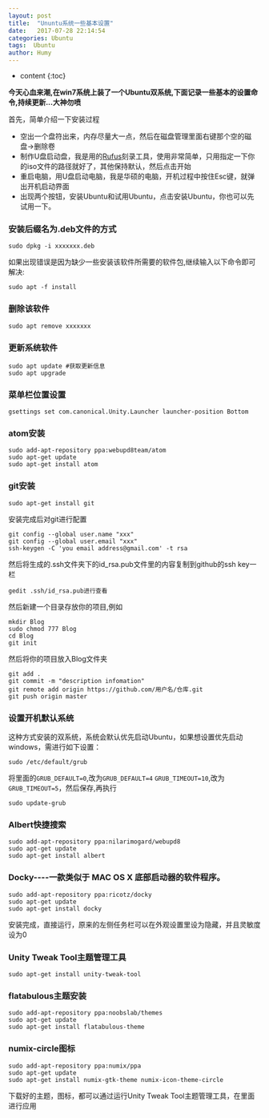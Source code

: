 ```yaml
---
layout: post
title:  "Ununtu系统一些基本设置"
date:   2017-07-28 22:14:54
categories: Ubuntu
tags:  Ubuntu
author: Humy
---
```

* content
{:toc}

**今天心血来潮,在win7系统上装了一个Ubuntu双系统,下面记录一些基本的设置命令,持续更新...大神勿喷**




首先，简单介绍一下安装过程
* 空出一个盘符出来，内存尽量大一点，然后在磁盘管理里面右键那个空的磁盘->删除卷
* 制作U盘启动盘，我是用的[Rufus](https://rufus.akeo.ie/?locale=zh_CN)刻录工具，使用非常简单，只用指定一下你的iso文件的路径就好了，其他保持默认，然后点击开始
* 重启电脑，用U盘启动电脑，我是华硕的电脑，开机过程中按住Esc键，就弹出开机启动界面
* 出现两个按钮，安装Ubuntu和试用Ubuntu，点击安装Ubuntu，你也可以先试用一下。

### 安装后缀名为.deb文件的方式

```
sudo dpkg -i xxxxxxx.deb
```
如果出现错误是因为缺少一些安装该软件所需要的软件包,继续输入以下命令即可解决:

```
sudo apt -f install
```
### 删除该软件

```
sudo apt remove xxxxxxx
```

### 更新系统软件

```
sudo apt update #获取更新信息
sudo apt upgrade
```

### 菜单栏位置设置

```
gsettings set com.canonical.Unity.Launcher launcher-position Bottom
```
### atom安装

```
sudo add-apt-repository ppa:webupd8team/atom  
sudo apt-get update  
sudo apt-get install atom  
```

### git安装

```
sudo apt-get install git
```

安装完成后对git进行配置

```
git config --global user.name "xxx"
git config --global user.email "xxx"
ssh-keygen -C 'you email address@gmail.com' -t rsa
```

然后将生成的.ssh文件夹下的id_rsa.pub文件里的内容复制到github的ssh key一栏

```
gedit .ssh/id_rsa.pub进行查看
```

然后新建一个目录存放你的项目,例如

```
mkdir Blog
sudo chmod 777 Blog
cd Blog
git init
```
然后将你的项目放入Blog文件夹

```
git add .
git commit -m "description infomation"
git remote add origin https://github.com/用户名/仓库.git
git push origin master
```
### 设置开机默认系统

这种方式安装的双系统，系统会默认优先启动Ubuntu，如果想设置优先启动windows，需进行如下设置：

```
sudo /etc/default/grub
```
将里面的`GRUB_DEFAULT=0`,改为`GRUB_DEFAULT=4`
`GRUB_TIMEOUT=10`,改为`GRUB_TIMEOUT=5`，然后保存,再执行

```
sudo update-grub
```

### Albert快捷搜索

```
sudo add-apt-repository ppa:nilarimogard/webupd8
sudo apt-get update
sudo apt-get install albert
```
### Docky----一款类似于 MAC OS X 底部启动器的软件程序。

```
sudo add-apt-repository ppa:ricotz/docky
sudo apt-get update
sudo apt-get install docky
```
安装完成，直接运行，原来的左侧任务栏可以在外观设置里设为隐藏，并且灵敏度设为0

### Unity Tweak Tool主题管理工具

```
sudo apt-get install unity-tweak-tool
```
### flatabulous主题安装

```
sudo add-apt-repository ppa:noobslab/themes
sudo apt-get update
sudo apt-get install flatabulous-theme
```

### numix-circle图标

```
sudo add-apt-repository ppa:numix/ppa
sudo apt-get update
sudo apt-get install numix-gtk-theme numix-icon-theme-circle
```
下载好的主题，图标，都可以通过运行Unity Tweak Tool主题管理工具，在里面进行应用